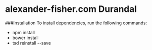 alexander-fisher.com Durandal
=============================

###Installation
To install dependencies, run the following commands:

- npm install
- bower install
- tsd reinstall --save